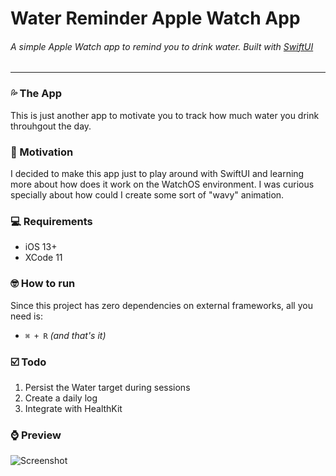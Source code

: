 # Water Reminder Apple Watch App

###### A simple Apple Watch app to remind you to drink water. Built with [SwiftUI](https://developer.apple.com/xcode/swiftui) 


--- 

### 💦 The App

This is just another app to motivate you to track how much water you drink throuhgout the day.

### 🌊 Motivation

I decided to make this app just to play around with SwiftUI and learning more about how does it work on the WatchOS environment. I was curious specially about how could I create some sort of "wavy" animation.

### 💻 Requirements
- iOS 13+
- XCode 11

### 🤓 How to run
Since this project has zero dependencies on external frameworks, all you need is:
- `⌘ + R` *(and that's it)*

### ☑️ Todo
1. Persist the Water target during sessions
2. Create a daily log
3. Integrate with HealthKit

### ⌚ Preview

![Screenshot](https://www.linkpicture.com/q/waterreminder1_1.png)
